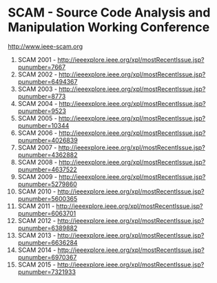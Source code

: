 # SCAM - Source Code Analysis and Manipulation Working Conference

http://www.ieee-scam.org

1. SCAM 2001 - http://ieeexplore.ieee.org/xpl/mostRecentIssue.jsp?punumber=7667
1. SCAM 2002 - http://ieeexplore.ieee.org/xpl/mostRecentIssue.jsp?punumber=6494367
1. SCAM 2003 - http://ieeexplore.ieee.org/xpl/mostRecentIssue.jsp?punumber=8773
1. SCAM 2004 - http://ieeexplore.ieee.org/xpl/mostRecentIssue.jsp?punumber=9523
1. SCAM 2005 - http://ieeexplore.ieee.org/xpl/mostRecentIssue.jsp?punumber=10344
1. SCAM 2006 - http://ieeexplore.ieee.org/xpl/mostRecentIssue.jsp?punumber=4026839
1. SCAM 2007 - http://ieeexplore.ieee.org/xpl/mostRecentIssue.jsp?punumber=4362882
1. SCAM 2008 - http://ieeexplore.ieee.org/xpl/mostRecentIssue.jsp?punumber=4637522
1. SCAM 2009 - http://ieeexplore.ieee.org/xpl/mostRecentIssue.jsp?punumber=5279860
1. SCAM 2010 - http://ieeexplore.ieee.org/xpl/mostRecentIssue.jsp?punumber=5600365
1. SCAM 2011 - http://ieeexplore.ieee.org/xpl/mostRecentIssue.jsp?punumber=6063701
1. SCAM 2012 - http://ieeexplore.ieee.org/xpl/mostRecentIssue.jsp?punumber=6389882
1. SCAM 2013 - http://ieeexplore.ieee.org/xpl/mostRecentIssue.jsp?punumber=6636284
1. SCAM 2014 - http://ieeexplore.ieee.org/xpl/mostRecentIssue.jsp?punumber=6970367
1. SCAM 2015 - http://ieeexplore.ieee.org/xpl/mostRecentIssue.jsp?punumber=7321933

